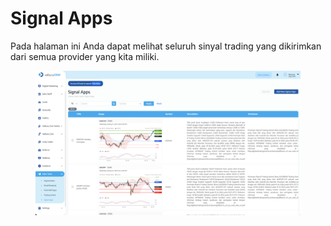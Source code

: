 # Signal Apps

Pada halaman ini Anda dapat melihat seluruh sinyal trading yang dikirimkan dari semua provider yang kita miliki.

<figure><img src="../../../.gitbook/assets/Screenshot 2024-01-29 at 14.36.27.png" alt=""><figcaption></figcaption></figure>
